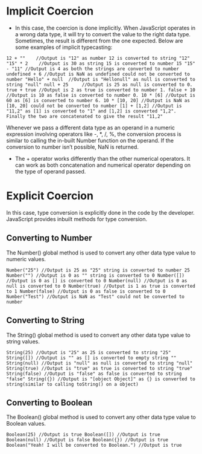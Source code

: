 # Implicit Coercion
- In this case, the coercion is done implicitly. When JavaScript operates in a wrong data type, it will try to convert the value to the right data type.
Sometimes, the result is different from the one expected. Below are some examples of implicit typecasting:

`12 + ""    //Output is "12" as number 12 is converted to string "12"
"15" * 2    //Output is 30 as string 15 is converted to number 15
"15" - "11" //Output is 4 as both the strings are converted to number
undefined + 6 //Output is NaN as undefined could not be converted to number
"Hello" + null  //Output is "Hellonull" as null is converted to string "null"
null + 25     //Output is 25 as null is converted to 0.
true + true //Output is 2 as true is converted to number 1.
false + 10 //Output is 10 as false is converted to number 0.
10 * [6] //Output is 60 as [6] is converted to number 6.
10 * [10, 20] //Output is NaN as [10, 20] could not be converted to number
[1] + [1,2] //Output is "11,2" as [1] is converted to "1" and [1,2] is converted "1,2". Finally the two are concatenated to give the result "11,2"`

Whenever we pass a different data type as an operand in a numeric expression involving operators like -, *, /, %, the conversion process is similar to calling the in-built Number function on the operand. If the conversion to number isn’t possible, NaN is returned.

- The + operator works differently than the other numerical operators. It can work as both concatenation and numerical operator depending on the type of operand passed.



# Explicit Coercion
In this case, type conversion is explicitly done in the code by the developer. JavaScript provides inbuilt methods for type conversion.

## Converting to Number
The Number() global method is used to convert any other data type value to numeric values. 

`Number("25") //Output is 25 as "25" string is converted to number 25
Number("") //Output is 0 as "" string is converted to 0
Number([]) //Output is 0 as [] is converted to 0
Number(null) //Output is 0 as null is converted to 0
Number(true) //Output is 1 as true is converted to 1
Number(false) //Output is 0 as false is converted to 0
Number("Test") //Output is NaN as "Test" could not be converted to number
`

## Converting to String
The String() global method is used to convert any other data type value to string values.

`String(25) //Output is "25" as 25 is converted to string "25"
String([]) //Output is "" as [] is converted to empty string ""
String(null) //Output is "null" as null is converted to string "null"
String(true) //Output is "true" as true is converted to string "true"
String(false) //Output is "false" as false is converted to string "false"
String({}) //Output is "[object Object]" as {} is converted to string(similar to calling toString() on a object)`

## Converting to Boolean
The Boolean() global method is used to convert any other data type value to Boolean values.

`Boolean(25) //Output is true
Boolean([]) //Output is true
Boolean(null) //Output is false
Boolean({}) //Output is true
Boolean("Yeah! I will be converted to Boolean.") //Output is true`